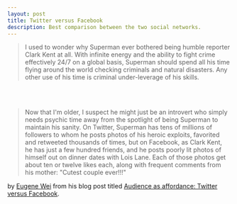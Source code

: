 ```yaml
---
layout: post
title: Twitter versus Facebook
description: Best comparison between the two social networks.
---
```


<blockquote>
I used to wonder why Superman ever bothered being humble reporter Clark Kent at all. With infinite energy and the ability to fight crime effectively 24/7 on a global basis, Superman should spend all his time flying around the world checking criminals and natural disasters. Any other use of his time is criminal under-leverage of his skills.
</blockquote>
<br/>
<br/>
<blockquote>
Now that I'm older, I suspect he might just be an introvert who simply needs psychic time away from the spotlight of being Superman to maintain his sanity. On Twitter, Superman has tens of millions of followers to whom he posts photos of his heroic exploits, favorited and retweeted thousands of times, but on Facebook, as Clark Kent, he has just a few hundred friends, and he posts poorly lit photos of himself out on dinner dates with Lois Lane. Each of those photos get about ten or twelve likes each, along with frequent comments from his mother: "Cutest couple ever!!!"
</blockquote>

by [Eugene Wei][1] from his blog post titled [Audience as affordance: Twitter versus Facebook][2].

[1]: https://twitter.com/eugenewei
[2]: http://www.eugenewei.com/blog/2013/1/11/the-medium-shapes-the-message-twitter-versus-facebook
